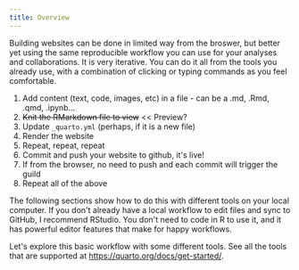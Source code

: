 ```yaml
---
title: Overview
---
```


Building websites can be done in limited way from the broswer, but better yet using the same reproducible workflow you can use for your analyses and collaborations. It is very iterative. You can do it all from the tools you already use, with a combination of clicking or typing commands as you feel comfortable. 

1. Add content (text, code, images, etc) in a file - can be a .md, .Rmd, .qmd, .ipynb...
1. ~~Knit the RMarkdown file to view~~ << Preview?
1. Update `_quarto.yml` (perhaps, if it is a new file)
1. Render the website
1. Repeat, repeat, repeat
1. Commit and push your website to github, it's live!
  1. If from the browser, no need to push and each commit will trigger the guild
1. Repeat all of the above

The following sections show how to do this with different tools on your local computer. If you don't already have a local workflow to edit files and sync to GitHub, I recommend RStudio. You don't need to code in R to use it, and it has powerful editor features that make for happy workflows.

Let's explore this basic workflow with some different tools. See all the tools that are supported at <https://quarto.org/docs/get-started/>.

